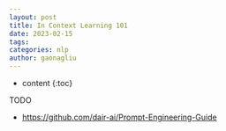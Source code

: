 ```yaml
---
layout: post
title: In Context Learning 101
date: 2023-02-15
tags: 
categories: nlp
author: gaonagliu
---
```

* content
{:toc}



TODO 

- https://github.com/dair-ai/Prompt-Engineering-Guide



